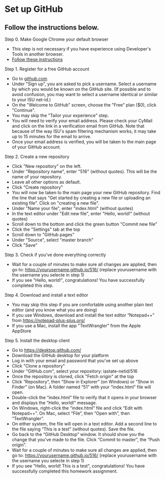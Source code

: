 # Set up GitHub

## Follow the instructions below.

Step 0. Make Google Chrome your default browser
- This step is not necessary if you have experience using Developer's Tools in another browser.
- [Follow these instructions](https://support.google.com/chrome/answer/95417)

Step 1. Register for a free GitHub account
- Go to [github.com](https://github.com/)
- Under "Sign up", you are asked to pick a username. Select a username by which you would be known on the GitHub site. (If possible and to avoid confusion, you may want to select a username identical or similar to your ISU net-id.)
- On the "Welcome to GitHub" screen, choose the "Free" plan ($0), click "Continue".
- You may skip the "Tailor your experience" step.
- You will need to verify your email address. Please check your CyMail and click on the link in a verification email from GitHub. Note that because of the way ISU's spam filtering mechanism works, it may take up to 15 minutes for the email to arrive.
- Once your email address is verified, you will be taken to the main page of your GitHub account.

Step 2. Create a new repository
- Click "New repository" on the left.
- Under "Repository name", enter "516" (without quotes). This will be the name of your repository.
- Leave all other options as default.
- Click "Create repository"
- You will now be taken to the main page your new GitHub repository. Find the line that says "Get started by creating a new file or uploading an existing file". Click on "creating a new file".
- Under "Name your file", enter "index.html" (without quotes)
- In the text editor under "Edit new file", enter "Hello, world!" (without quotes)
- Scroll down to the bottom and click the green button "Commit new file"
- Click the "Settings" tab at the top
- Scroll down to "GitHub pages"
- Under "Source", select "master branch"
- Click "Save"

Step 3. Check if you've done everything correctly
- Wait for a couple of minutes to make sure all changes are applied, then go to:
https://yourusername.github.io/516/
(replace yourusername with the username you selecte in step 1)
- If you see "Hello, world!", congratulations! You have successfully completed this step.

Step 4. Download and install a text editor
- You may skip this step if you are comfortable using another plain text editor (and you know what you are doing)
- If you use Windows, download and install the text editor “Notepad++” from https://notepad-plus-plus.org/
- If you use a Mac, install the app "TextWrangler" from the Apple AppStore

Step 5. Install the desktop client
- Go to https://desktop.github.com/
- Download the GitHub desktop for your platform
- Log in with your email and password that you've set up above
- Click "Clone a repository"
- Under "GitHub.com", select your repository: iastate-netid/516
- Once the repository is cloned, click "Fetch origin" at the top
- Click “Repository”, then “Show in Explorer” (on Windows) or “Show in Finder” (on Mac). A folder named “51” with your “index.html” file will open.
- Double-click the “index.html” file to verify that it opens in your browser and displays the “Hello, world!” message.
- On Windows, right-click the “index.html” file and click “Edit with Notepad++”. On Mac, select “File”, then “Open with”, then “TextWrangler”.
- On either system, the file will open in a text editor. Add a second line to the file saying “This is a test” (without quotes). Save the file.
- Go back to the “GitHub Desktop” window. It should show you the change that you’ve made to the file. Click “Commit to master”, the “Push origin”.
- Wait for a couple of minutes to make sure all changes are applied, then go to: https://yourusername.github.io/516/ (replace yourusername with the username you selecte in step 1)
- If you see "Hello, world! This is a test", congratulations! You have successfully completed this homework assignment.

